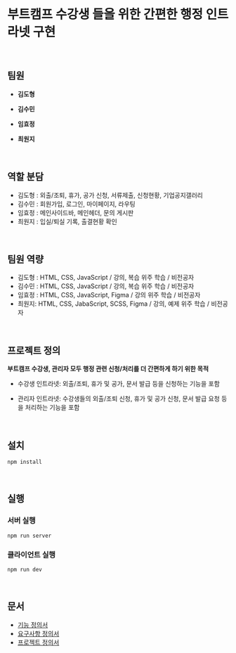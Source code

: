 # 부트캠프 수강생 들을 위한 간편한 행정 인트라넷 구현
<br>

## 팀원

- **김도형**
  
- **김수민**
  
- **임효정**
  
- **최원지**

<br>

## 역할 분담

- 김도형 : 외출/조퇴, 휴가, 공가 신청, 서류제출, 신청현황, 기업공지갤러리
- 김수민 : 회원가입, 로그인, 마이페이지, 라우팅
- 임효정 : 메인사이드바, 메인헤더, 문의 게시판
- 최원지 : 입실/퇴실 기록, 출결현황 확인

<br>

## 팀원 역량

- 김도형 : HTML, CSS, JavaScript / 강의, 복습 위주 학습 / 비전공자
- 김수민 : HTML, CSS, JavaScript / 강의, 복습 위주 학습 / 비전공자
- 임효정 : HTML, CSS, JavaScript, Figma / 강의 위주 학습 / 비전공자
- 최원지:  HTML, CSS, JabaScript, SCSS, Figma / 강의, 예제 위주 학습 / 비전공자

<br>

## 프로젝트 정의


**부트캠프 수강생, 관리자 모두 행정 관련 신청/처리를 더 간편하게 하기 위한 목적**


- 수강생 인트라넷: 외출/조퇴, 휴가 및 공가, 문서 발급 등을 신청하는 기능을 포함
  
- 관리자 인트라넷: 수강생들의 외출/조퇴 신청, 휴가 및 공가 신청, 문서 발급 요청 등을 처리하는 기능을 포함

<br>


## 설치

```
npm install
```

<br>


## 실행


### 서버 실행

```
npm run server 
```

### 클라이언트 실행

```
npm run dev 
```

<br>

## 문서


- [기능 정의서](https://github.com/Dev-FE-1/Toy_Project_Team-4/blob/main/design/%EA%B8%B0%EB%8A%A5%20%EC%A0%95%EC%9D%98%EC%84%9C.md)
- [요구사항 정의서](https://github.com/Dev-FE-1/Toy_Project_Team-4/blob/main/design/%EC%9A%94%EA%B5%AC%EC%82%AC%ED%95%AD%20%EC%A0%95%EC%9D%98%EC%84%9C.md)
- [프로젝트 정의서](https://github.com/Dev-FE-1/Toy_Project_Team-4/blob/main/design/%ED%94%84%EB%A1%9C%EC%A0%9D%ED%8A%B8%20%EC%A0%95%EC%9D%98%EC%84%9C.md)


